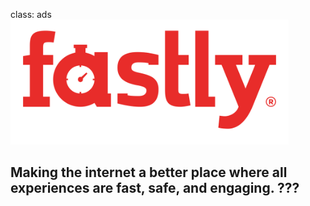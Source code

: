 class: ads
<img src="images/fastly_logo.png" height="200" alt="fasly logo">

Making the internet a better place 
where all experiences are fast, safe, and engaging.
???
---